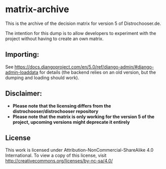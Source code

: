 # matrix-archive

This is the archive of the decision matrix for version 5 of Distrochooser.de.

The intention for this dump is to allow developers to experiment with the project without having to create an own matrix.

## Importing:

See https://docs.djangoproject.com/en/5.0/ref/django-admin/#django-admin-loaddata for details (the backend relies on an old version, but the dumping and loading should work).

## Disclaimer:

- **Please note that the licensing differs from the distrochooser/distrochooser repository**
- **Please note that the matrix is only working for the version 5 of the project, upcoming versions might deprecate it entirely**

## License

This work is licensed under Attribution-NonCommercial-ShareAlike 4.0 International. To view a copy of this license, visit http://creativecommons.org/licenses/by-nc-sa/4.0/
